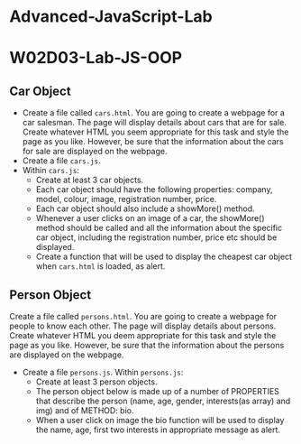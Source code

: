# Advanced-JavaScript-Lab

# W02D03-Lab-JS-OOP
 
## Car Object
- Create a file called `cars.html`. You are going to create a webpage for a car salesman. The page will display details about cars that are for sale. Create whatever HTML you seem appropriate for this task and style the page as you like. However, be sure that the information about the cars for sale are displayed on the webpage.
- Create a file `cars.js`.
- Within `cars.js`:
    - Create at least 3 car objects.
    - Each car object should have the following properties: company, model, colour, image, registration number, price.
    - Each car object should also include a showMore() method. 
    - Whenever a user clicks on an image of a car, the showMore() method should be called and all the information about the specific car object, including the registration number, price etc should be displayed.
    - Create a function that will be used to display the cheapest car object when `cars.html` is loaded, as alert.

## Person Object
Create a file called `persons.html`. You are going to create a webpage for people to know each other. The page will display details about persons. Create whatever HTML you deem appropriate for this task and style the page as you like. However, be sure that the information about the persons are displayed on the webpage.
- Create a file `persons.js`. Within `persons.js`:
    - Create at least 3 person objects.
    - The person object below is made up of a number of PROPERTIES that describe the person (name, age, gender, interests(as array) and img) and of METHOD: bio.
    - When a user click on image the bio function will be used to display the name, age, first two interests in appropriate message as alert. 

